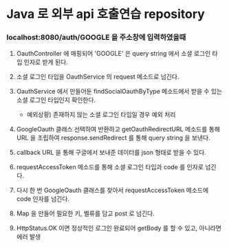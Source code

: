# Java 로 외부 api 호출연습 repository

### localhost:8080/auth/GOOGLE 을 주소창에 입력하였을때

1. OauthController 에 매핑되어 'GOOGLE' 은 query string 에서 소셜 로그인 타입 인자로 받게 된다.
2. 소셜 로그인 타입을 OauthService 의 request 메소드로 넘긴다.
3. OauthService 에서 만들어둔 findSocialOauthByType 메소드에서 받을 수 있는 소셜 로그인 타입인지 확인한다.
   - 예외상황) 존재하지 않는 소셜 로그인 타입일 경우 예외 처리
4. GoogleOauth 클래스 선택하여 반환하고 getOauthRedirectURL 메소드를 통해 URL 을 조립하여 
   response.sendRedirect 를 통해 query string 을 보낸다.
   
5. callback URL 을 통해 구글에서 보내준 데이터를 json 형태로 받을 수 있다.
6. requestAccessToken 메소드를 통해 소셜 로그인 타입과 code 를 인자로 넘긴다.
7. 다시 한 번 GoogleOauth 클래스를 찾아서 requestAccessToken 메소드에 code 인자를 넘긴다.
8. Map 을 만들어 필요한 키, 벨류를 담고 post 로 넘긴다.
9. HttpStatus.OK 이면 정상적인 로그인 완료되어 getBody 를 할 수 있고, 아니라면 에러 발생